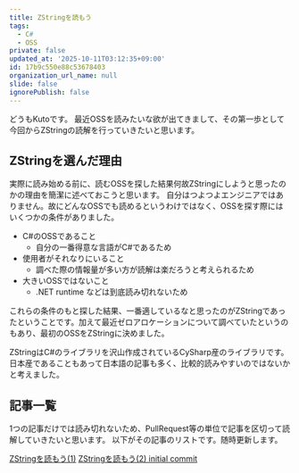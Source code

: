 ```yaml
---
title: ZStringを読もう
tags:
  - C#
  - OSS
private: false
updated_at: '2025-10-11T03:12:35+09:00'
id: 17b9c550e88c53678403
organization_url_name: null
slide: false
ignorePublish: false
---
```

どうもKutoです。
最近OSSを読みたいな欲が出てきまして、その第一歩として今回からZStringの読解を行っていきたいと思います。

## ZStringを選んだ理由
実際に読み始める前に、読むOSSを探した結果何故ZStringにしようと思ったのかの理由を簡潔に述べておこうと思います。
自分はつよつよエンジニアではありません。故にどんなOSSでも読めるというわけではなく、OSSを探す際にはいくつかの条件がありました。

* C#のOSSであること
  * 自分の一番得意な言語がC#であるため
* 使用者がそれなりにいること
    * 調べた際の情報量が多い方が読解は楽だろうと考えられるため
* 大きいOSSではないこと
    * .NET runtime などは到底読み切れないため

これらの条件のもと探した結果、一番適しているなと思ったのがZStringであったということです。加えて最近ゼロアロケーションについて調べていたというのもあり、最初のOSSをZStringに決めました。

ZStringはC#のライブラリを沢山作成されているCySharp産のライブラリです。日本産であることもあって日本語の記事も多く、比較的読みやすいのではないかと考えました。

## 記事一覧
1つの記事だけでは読み切れないため、PullRequest等の単位で記事を区切って読解していきたいと思います。
以下がその記事のリストです。随時更新します。

[ZStringを読もう(1)](https://qiita.com/kuto110/items/189cf89d26350fad800f)
[ZStringを読もう(2) initial commit](https://qiita.com/kuto110/items/541846a10b9a72890744)
